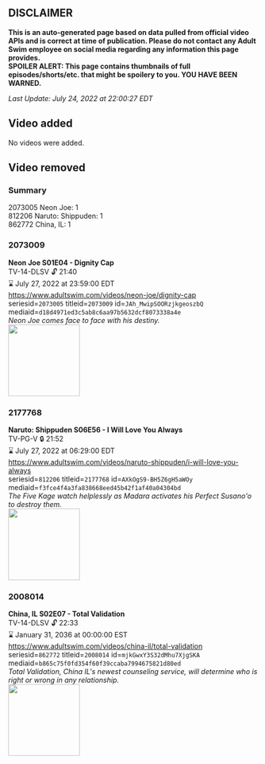 ## DISCLAIMER
**This is an auto-generated page based on data pulled from official video APIs and is correct at time of publication. Please do not contact any Adult Swim employee on social media regarding any information this page provides.**  
**SPOILER ALERT: This page contains thumbnails of full episodes/shorts/etc. that might be spoilery to you. YOU HAVE BEEN WARNED.**  

_Last Update: July 24, 2022 at 22:00:27 EDT_
## Video added
No videos were added.  
## Video removed
### Summary
2073005 Neon Joe: 1  
812206 Naruto: Shippuden: 1  
862772 China, IL: 1  
### 2073009
**Neon Joe S01E04 - Dignity Cap**  
TV-14-DLSV 🔓 21:40  
⌛ July 27, 2022 at 23:59:00 EDT  
https://www.adultswim.com/videos/neon-joe/dignity-cap  
seriesid=`2073005` titleid=`2073009` id=`JAh_MwipSOORzjkgeoszbQ` mediaid=`d18d4971ed3c5ab8c6aa97b5632dcf8073338a4e`  
_Neon Joe comes face to face with his destiny._  
<a href="https://media.cdn.adultswim.com/uploads/20200312/thumbnails/2_203121145113-neonjoe_104_dup-20151002.jpg"><img src="https://media.cdn.adultswim.com/uploads/20200312/thumbnails/2_203121145113-neonjoe_104_dup-20151002.jpg" height="144px" /></a>
### 2177768
**Naruto: Shippuden S06E56 - I Will Love You Always**  
TV-PG-V 🔒 21:52  
⌛ July 27, 2022 at 06:29:00 EDT  
https://www.adultswim.com/videos/naruto-shippuden/i-will-love-you-always  
seriesid=`812206` titleid=`2177768` id=`AXkOgS9-BH5Z6gH5aWOy` mediaid=`f3fce4f4a3fa838668eed45b42f1af40a04304bd`  
_The Five Kage watch helplessly as Madara activates his Perfect Susano'o to destroy them._  
<a href="https://media.cdn.adultswim.com/uploads/20210430/thumbnails/2_214301449417-NarutoShippuden_339_IWillLoveYouAlways.png"><img src="https://media.cdn.adultswim.com/uploads/20210430/thumbnails/2_214301449417-NarutoShippuden_339_IWillLoveYouAlways.png" height="144px" /></a>
### 2008014
**China, IL S02E07 - Total Validation**  
TV-14-DLSV 🔓 22:33  
⌛ January 31, 2036 at 00:00:00 EST  
https://www.adultswim.com/videos/china-il/total-validation  
seriesid=`862772` titleid=`2008014` id=`mjkGwxY3S32dMhu7XjgSKA` mediaid=`b865c75f0fd354f60f39ccaba7994675821d80ed`  
_Total Validation, China IL's newest counseling service, will determine who is right or wrong in any relationship._  
<a href="https://media.cdn.adultswim.com/uploads/20200302/thumbnails/2_20321647148-chinail_017_dup-20131030.jpg"><img src="https://media.cdn.adultswim.com/uploads/20200302/thumbnails/2_20321647148-chinail_017_dup-20131030.jpg" height="144px" /></a>
